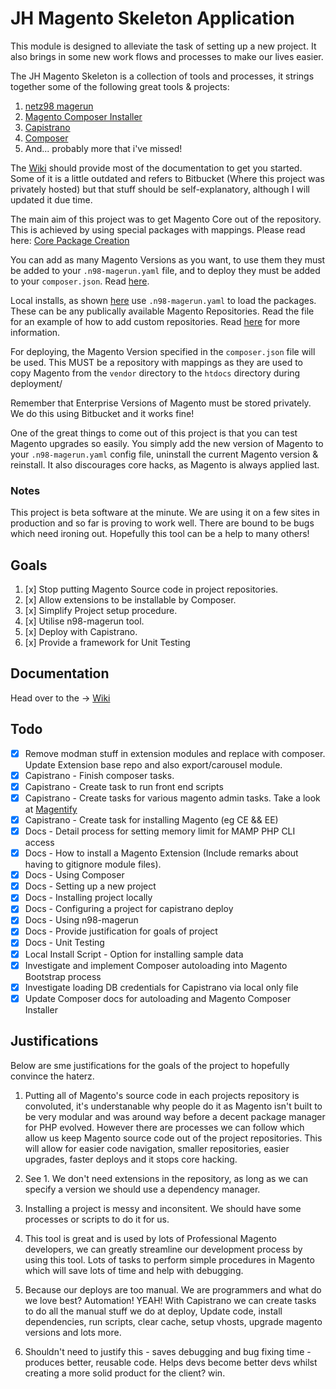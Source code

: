 # JH Magento Skeleton Application #

This module is designed to alleviate the task of setting up a new project. It also brings in some new work flows and processes to make our lives easier.

The JH Magento Skeleton is a collection of tools and processes, it strings together some of the following great tools & projects:

1. [netz98 magerun](https://github.com/netz98/n98-magerun)
1. [Magento Composer Installer](https://github.com/magento-hackathon/magento-composer-installer)
1. [Capistrano](http://capistranorb.com/)
1. [Composer](https://getcomposer.org/)
1. And... probably more that i've missed!

The [Wiki](https://github.com/WeareJH/magento-skeleton/wiki) should provide most of the documentation to get you started. Some of it is a little outdated and
refers to Bitbucket (Where this project was privately hosted) but that stuff should be self-explanatory, although I will updated it due time.

The main aim of this project was to get Magento Core out of the repository. This is achieved by using special packages with mappings. Please read here: [Core Package Creation](https://github.com/WeareJH/magento-skeleton/wiki/Creating-a-Core-Package)

You can add as many Magento Versions as you want, to use them they must be added to your `.n98-magerun.yaml` file, and to deploy they must be added to your `composer.json`. 
Read [here](https://github.com/WeareJH/magento-skeleton/wiki/Installing-a-Project-Locally).

Local installs, as shown [here](https://github.com/WeareJH/magento-skeleton/wiki/Installing-a-Project-Locally) use `.n98-magerun.yaml` to load the packages. These can be any publically available Magento Repositories. Read
the file for an example of how to add custom repositories. Read [here](https://github.com/netz98/n98-magerun/wiki/Magento-installer) for more information.

For deploying, the Magento Version specified in the `composer.json` file will be used. This MUST be a repository with mappings as they are used to copy Magento from the `vendor` directory to the `htdocs` directory during deployment/

Remember that Enterprise Versions of Magento must be stored privately. We do this using Bitbucket and it works fine!

One of the great things to come out of this project is that you can test Magento upgrades so easily. You simply add the new version of Magento to your `.n98-magerun.yaml` config file, uninstall the current Magento version & reinstall.
It also discourages core hacks, as Magento is always applied last.

### Notes ###

This project is beta software at the minute. We are using it on a few sites in production and so far is proving to work well. There are bound to be bugs which need ironing out. Hopefully this tool can be a help to many others!

## Goals ##

1. [x] Stop putting Magento Source code in project repositories.
1. [x] Allow extensions to be installable by Composer.
1. [x] Simplify Project setup procedure.
1. [x] Utilise n98-magerun tool.
1. [x] Deploy with Capistrano.
1. [x] Provide a framework for Unit Testing


## Documentation ##

Head over to the -> [Wiki](https://github.com/WeareJH/magento-skeleton/wiki)

## Todo ##
- [x] Remove modman stuff in extension modules and replace with composer. Update Extension base repo and also export/carousel module.
- [x] Capistrano - Finish composer tasks.
- [x] Capistrano - Create task to run front end scripts
- [x] Capistrano - Create tasks for various magento admin tasks. Take a look at [Magentify](https://github.com/alistairstead/Magentify)
- [x] Capistrano - Create task for installing Magento (eg CE && EE)
- [x] Docs - Detail process for setting memory limit for MAMP PHP CLI access
- [x] Docs - How to install a Magento Extension (Include remarks about having to gitignore module files).
- [x] Docs - Using Composer
- [x] Docs - Setting up a new project
- [x] Docs - Installing project locally
- [x] Docs - Configuring a project for capistrano deploy
- [x] Docs - Using n98-magerun
- [x] Docs - Provide justification for goals of project
- [x] Docs - Unit Testing
- [x] Local Install Script - Option for installing sample data
- [x] Investigate and implement Composer autoloading into Magento Bootstrap process
- [x] Investigate loading DB credentials for Capistrano via local only file
- [x] Update Composer docs for autoloading and Magento Composer Installer

## Justifications ##
Below are sme justifications for the goals of the project to hopefully convince the haterz.

1. Putting all of Magento's source code in each projects repository is convoluted, it's understanable why people do it as Magento isn't built to be very modular and was around way before a decent package manager for PHP evolved. However there are processes we can follow which allow us keep Magento source code out of the project repositories. This will allow for easier code navigation, smaller repositories, easier upgrades, faster deploys and it stops core hacking. 

1. See 1. We don't need extensions in the repository, as long as we can specify a version we should use a dependency manager.

1. Installing a project is messy and inconsitent. We should have some processes or scripts to do it for us.

1. This tool is great and is used by lots of Professional Magento developers, we can greatly streamline our development process by using this tool. Lots of tasks to perform simple procedures in Magento which will save lots of time and help with debugging.

1. Because our deploys are too manual. We are programmers and what do we love best? Automation! YEAH! With Capistrano we can create tasks to do all the manual stuff we do at deploy, Update code, install dependencies, run scripts, clear cache, setup vhosts, upgrade magento versions and lots more.

1. Shouldn't need to justify this - saves debugging and bug fixing time - produces better, reusable code. Helps devs become better devs whilst creating a more solid product for the client? win.
